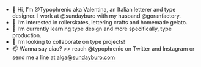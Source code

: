 - 👋 Hi, I’m @Typophrenic aka Valentina, an Italian letterer and type designer. I work at @sundayburo with my husband @goranfactory.
- 👀 I’m interested in rollerskates, lettering crafts and homemade gelato.
- 🌱 I’m currently learning type design and more specifically, type production.
- 💞️ I’m looking to collaborate on type projects!
- 📫 Wanna say ciao? >> reach @typophrenic on Twitter and Instagram or send me a line at alga@sundayburo.com

<!---
Typophrenic/Typophrenic is a ✨ special ✨ repository because its `README.md` (this file) appears on your GitHub profile.
You can click the Preview link to take a look at your changes.
--->

